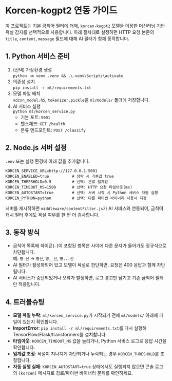 # Korcen-kogpt2 연동 가이드

이 프로젝트는 기본 금칙어 필터에 더해, `korcen-kogpt2` 모델을 이용한 머신러닝 기반 욕설 감지를 선택적으로 사용합니다. 아래 절차대로 설정하면 HTTP 요청 본문의 `title`, `content`, `message` 필드에 대해 AI 필터가 함께 동작합니다.

## 1. Python 서비스 준비

1. (선택) 가상환경 생성  
   `python -m venv .venv && .\.venv\Scripts\activate`
2. 의존성 설치  
   `pip install -r ml/requirements.txt`
3. 모델 파일 배치  
   `vdcnn_model.h5`, `tokenizer.pickle`을 `ml/models/` 폴더에 저장합니다.
4. AI 서비스 실행  
   `python ml/korcen_service.py`
   - 기본 포트: `5001`
   - 헬스체크: `GET /health`
   - 분류 엔드포인트: `POST /classify`

## 2. Node.js 서버 설정

`.env` 또는 실행 환경에 아래 값을 추가합니다.

```
KORCEN_SERVICE_URL=http://127.0.0.1:5001
KORCEN_ENABLED=true          # 생략 시 기본값 true
KORCEN_THRESHOLD=0.5         # 선택: 분류 임계값
KORCEN_TIMEOUT_MS=1500       # 선택: HTTP 요청 타임아웃(ms)
KORCEN_AUTOSTART=true        # 선택: 서버 시작 시 Python 서비스 자동 실행
KORCEN_PYTHON=python         # 선택: 다른 파이썬 바이너리 사용시 지정
```

서버를 재시작하면 `middleware/contentFilter.js`가 AI 서비스와 연동되어, 금칙어 캐시 필터 후에도 욕설 여부를 한 번 더 검사합니다.

## 3. 동작 방식

- 금칙어 목록에 하이픈(`-`)이 포함된 항목은 사이에 다른 문자가 들어가도 정규식으로 차단됩니다.  
  예: `병-신` → `병신`, `병__신`, `병...신`
- AI 필터가 활성화되어 있고 모델이 욕설로 판단하면, 요청은 400 응답과 함께 차단됩니다.
- AI 서비스가 중단되었거나 오류가 발생하면, 로그 경고만 남기고 기존 금칙어 필터만 적용됩니다.

## 4. 트러블슈팅

- **모델 파일 누락**: `ml/korcen_service.py`가 시작되기 전에 `ml/models/` 아래에 파일이 있는지 확인합니다.
- **ImportError**: `pip install -r ml/requirements.txt`를 다시 실행해 TensorFlow/Flask/transformers를 설치합니다.
- **타임아웃**: `KORCEN_TIMEOUT_MS` 값을 늘리거나, Python 서비스 로그로 응답 시간을 확인합니다.
- **임계값 조정**: 욕설이 지나치게 차단되거나 누락되는 경우 `KORCEN_THRESHOLD`를 조절합니다.
- **자동 실행 실패**: `KORCEN_AUTOSTART=true` 상태에서도 실행되지 않으면 콘솔 로그의 `[korcen]` 메시지로 경로/파이썬 바이너리 문제를 확인하세요.
